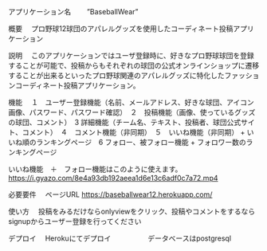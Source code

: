 アプリケーション名　 　”BaseballWear”

概要 　プロ野球12球団のアパレルグッズを使用したコーディネート投稿アプリケーション

説明 　このアプリケーションではユーザ登録時に、好きなプロ野球球団を登録することが可能で、投稿からもそれぞれの球団の公式オンラインショップに遷移することが出来るといったプロ野球関連のアパレルグッズに特化したファッションコーディネート投稿アプリケーション。

機能 　１　ユーザー登録機能（名前、メールアドレス、好きな球団、アイコン画像、パスワード、パスワード確認）　２　投稿機能（画像、使っているグッズの球団、コメント）　3 詳細機能（チーム名、テキスト、投稿者、球団公式サイト、コメント）　４　コメント機能（非同期）　５　いいね機能（非同期） + いいね順のランキングページ　6 フォロー、被フォロー機能 + フォロワー数のランキングページ

いいね機能　＋　フォロー機能はこのように使えます。
https://i.gyazo.com/8e4a93db192aeea1d6e13c6adf0c7a72.mp4


必要要件 　ページURL https://baseballwear12.herokuapp.com/
         

使い方 　投稿をみるだけならonlyviewをクリック、投稿やコメントをするならsignupからユーザー登録を行ってください

デプロイ 　Herokuにてデプロイ
　　　　　データベースはpostgresql

